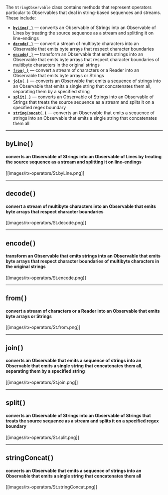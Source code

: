 The `StringObservable` class contains methods that represent operators particular to Observables that deal in string-based sequences and streams. These include:

* [**`byLine( )`**](String-Observables#wiki-byline) — converts an Observable of Strings into an Observable of Lines by treating the source sequence as a stream and splitting it on line-endings
* [**`decode( )`**](String-Observables#wiki-decode) — convert a stream of multibyte characters into an Observable that emits byte arrays that respect character boundaries
* [**`encode( )`**](String-Observables#wiki-encode) — transform an Observable that emits strings into an Observable that emits byte arrays that respect character boundaries of multibyte characters in the original strings
* [**`from( )`**](String-Observables#wiki-from) — convert a stream of characters or a Reader into an Observable that emits byte arrays or Strings
* [**`join( )`**](String-Observables#wiki-join) — converts an Observable that emits a sequence of strings into an Observable that emits a single string that concatenates them all, separating them by a specified string
* [**`split( )`**](String-Observables#wiki-split) — converts an Observable of Strings into an Observable of Strings that treats the source sequence as a stream and splits it on a specified regex boundary
* [**`stringConcat( )`**](String-Observables#wiki-stringconcat) — converts an Observable that emits a sequence of strings into an Observable that emits a single string that concatenates them all

*** 

## byLine( )
#### converts an Observable of Strings into an Observable of Lines by treating the source sequence as a stream and splitting it on line-endings
[[images/rx-operators/St.byLine.png]]

*** 

## decode( )
#### convert a stream of multibyte characters into an Observable that emits byte arrays that respect character boundaries
[[images/rx-operators/St.decode.png]]

*** 

## encode( )
#### transform an Observable that emits strings into an Observable that emits byte arrays that respect character boundaries of multibyte characters in the original strings
[[images/rx-operators/St.encode.png]]

*** 

## from( )
#### convert a stream of characters or a Reader into an Observable that emits byte arrays or Strings
[[images/rx-operators/St.from.png]]

*** 

## join( )
#### converts an Observable that emits a sequence of strings into an Observable that emits a single string that concatenates them all, separating them by a specified string
[[images/rx-operators/St.join.png]]

*** 

## split( )
#### converts an Observable of Strings into an Observable of Strings that treats the source sequence as a stream and splits it on a specified regex boundary
[[images/rx-operators/St.split.png]]

*** 

## stringConcat( )
#### converts an Observable that emits a sequence of strings into an Observable that emits a single string that concatenates them all
[[images/rx-operators/St.stringConcat.png]]